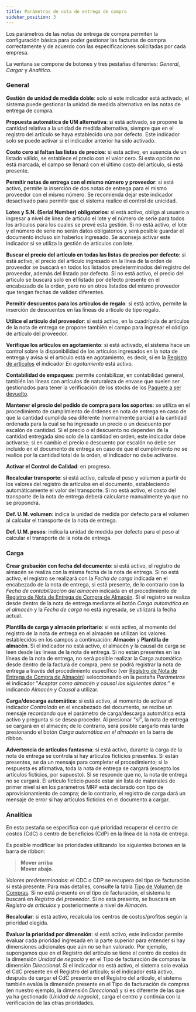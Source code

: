 ```yaml
---
title: Parámetros de nota de entrega de compra
sidebar_position: 3
---
```


Los parámetros de las notas de entrega de compra permiten la configuración básica para poder gestionar las facturas de compra correctamente y de acuerdo con las especificaciones solicitadas por cada empresa.

La ventana se compone de botones y tres pestañas diferentes: *General*, *Cargar* y *Analítico*.

### General 

**Gestión de unidad de medida doble**: solo si este indicador está activado, el sistema puede gestionar la unidad de medida alternativa en las notas de entrega de compra.

**Propuesta automática de UM alternativa**: si está activado, se propone la cantidad relativa a la unidad de medida alternativa, siempre que en el registro del artículo se haya establecido una por defecto. Este indicador solo se puede activar si el indicador anterior ha sido activado.

**Costo cero si faltan las listas de precios**: si está activo, en ausencia de un listado válido, se establece el precio con el valor cero. Si esta opción no está marcada, el campo se llenará con el último costo del artículo, si está presente.

**Permitir notas de entrega con el mismo número y proveedor**: si está activo, permite la inserción de dos notas de entrega para el mismo proveedor con el mismo número. Se recomienda dejar este indicador desactivado para permitir que el sistema realice el control de unicidad.

**Lotes y S.N. (Serial Number) obligatorios**: si está activo, obliga al usuario a ingresar a nivel de línea de artículo el lote y el número de serie para todos los artículos para los cuales se prevé esta gestión. Si no está activo, el lote y el número de serie no serán datos obligatorios y será posible guardar el documento incluso sin haberlos ingresado. Se aconseja activar este indicador si se utiliza la gestión de artículos con lote.

**Buscar el precio del artículo en todas las listas de precios por defecto**: si está activo, el precio del artículo ingresado en la línea de la orden de proveedor se buscará en todos los listados predeterminados del registro del proveedor, además del listado por defecto. Si no está activo, el precio del artículo se buscará solo en el listado por defecto presente en el encabezado de la orden, pero no en otros listados del mismo proveedor que tengan fechas de validez diferentes.

**Permitir descuentos para los artículos de regalo**: si está activo, permite la inserción de descuentos en las líneas de artículo de tipo regalo.

**Utilice el artículo del proveedor**: si está activo, en la cuadrícula de artículos de la nota de entrega se propone también el campo para ingresar el código de artículo del proveedor.

**Verifique los artículos en agotamiento**: si está activado, el sistema hace un control sobre la disponibilidad de los artículos ingresados en la nota de entrega y avisa si el artículo está en agotamiento, es decir, si en la [Registro de artículos](/docs/erp-home/registers/items/create-new-item) el indicador *En agotamiento* está activo.

**Contabilidad de empaques**: permite contabilizar, en contabilidad general, también las líneas con artículos de naturaleza de envase que suelen ser gestionados para tener la verificación de los stocks de los [Paquete a ser devuelto](/docs/configurations/tables/logistics/package-to-be-returned).

**Mantener el precio del pedido de compra para los soportes**: se utiliza en el procedimiento de cumplimiento de órdenes en nota de entrega en caso de que la cantidad cumplida sea diferente (normalmente parcial) a la cantidad ordenada para la cual se ha ingresado un precio o un descuento por escalón de cantidad. Si el precio o el descuento no dependen de la cantidad entregada sino solo de la cantidad en orden, este indicador debe activarse; si en cambio el precio o descuento por escalón no debe ser incluido en el documento de entrega en caso de que el cumplimiento no se realice por la cantidad total de la orden, el indicador no debe activarse.

**Activar el Control de Calidad**: en progreso.

**Recalcular transporte**: si está activo, calcula el peso y volumen a partir de los valores del registro de artículos en el documento, estableciendo automáticamente el valor del transporte. Si no está activo, el costo del transporte de la nota de entrega deberá calcularse manualmente ya que no se propondrá.

**Def. U.M. volumen**: indica la unidad de medida por defecto para el volumen al calcular el transporte de la nota de entrega.

**Def. U.M. pesos**: indica la unidad de medida por defecto para el peso al calcular el transporte de la nota de entrega.

### Carga 

**Crear grabación con fecha del documento**: si está activo, el registro de almacén se realiza con la misma fecha de la nota de entrega. Si no está activo, el registro se realizará con la *Fecha de carga* indicada en el encabezado de la nota de entrega, si está presente, de lo contrario con la *Fecha de contabilización del almacén* indicada en el procedimiento de [Registro de Nota de Entrega de Compra de Almacén](/docs/purchase/purchase-delivery-note/procedures/load-delivery-notes-on-warehouse). Si el registro se realiza desde dentro de la nota de entrega mediante el botón *Carga automática en el almacén* y la *Fecha de carga* no está ingresada, se utilizará la fecha actual.

**Plantilla de carga y almacén prioritario**: si está activo, al momento del registro de la nota de entrega en el almacén se utilizan los valores establecidos en los campos a continuación: **Almacén** y **Plantilla de almacén**. Si el indicador no está activo, el almacén y la causal de carga se leen desde las líneas de la nota de entrega. Si no están presentes en las líneas de la nota de entrega, no será posible realizar la Carga automática desde dentro de la factura de compra, pero se podrá registrar la nota de entrega a través del procedimiento específico (ver [Registro de Nota de Entrega de Compra de Almacén](/docs/purchase/purchase-delivery-note/procedures/load-delivery-notes-on-warehouse)) seleccionando en la pestaña *Parámetros* el indicador "*Aceptar como almacén y causal los siguientes datos:*" e indicando *Almacén* y *Causal* a utilizar.

**Carga/descarga automática**: si está activo, al momento de activar el indicador *Controlado* en el encabezado del documento, se recibe un mensaje recordando que el parámetro de carga/descarga automática está activo y pregunta si se desea proceder. Al presionar "*sì*", la nota de entrega se cargará en el almacén; de lo contrario, será posible cargarlo más tarde presionando el botón *Carga automática en el almacén* en la barra de ribbon.

**Advertencia de artículos fantasma**: si está activo, durante la carga de la nota de entrega se controla si hay artículos ficticios presentes. Si están presentes, se da un mensaje para completar el procedimiento; si la respuesta es afirmativa, toda la nota de entrega se cargará (excepto los artículos ficticios, por supuesto). Si se responde que no, la nota de entrega no se cargará. El artículo ficticio puede estar sin lista de materiales de primer nivel si en los parámetros MRP está declarado con tipo de aprovisionamiento de compra; de lo contrario, el registro de carga dará un mensaje de error si hay artículos ficticios en el documento a cargar.

### Analítica 

En esta pestaña se especifica con qué prioridad recuperar el centro de costos (CdC) o centro de beneficios (CdP) en la línea de la nota de entrega.

Es posible modificar las prioridades utilizando los siguientes botones en la barra de ribbon:

> **Mover arriba**  
> **Mover abajo**.

*Valores predeterminados*: el CDC o CDP se recupera del tipo de facturación si está presente. Para más detalles, consulte la tabla [Tipo de Volumen de Compras](/docs/configurations/tables/purchase/purchase-invoices-type). Si no está presente en el tipo de facturación, el sistema lo buscará en *Registro del proveedor*. Si no está presente, se buscará en *Registro de artículos* y posteriormente a nivel de *Almacén*.

**Recalcular**: si está activo, recalcula los centros de costos/profitos según la prioridad elegida.

**Evaluar la prioridad por dimensión**: si está activo, este indicador permite evaluar cada prioridad ingresada en la parte superior para entender si hay dimensiones adicionales que aún no se han valorado. Por ejemplo, supongamos que en el Registro del artículo se tiene el centro de costos de la dimensión *Unidad de negocio* y en el Tipo de facturación de compras la dimensión *Direccional*. Si el indicador no está activo, el sistema solo evalúa el CdC presente en el Registro del artículo; si el indicador está activo, después de cargar el CdC presente en el Registro del artículo, el sistema también evalúa la dimensión presente en el Tipo de facturación de compras (en nuestro ejemplo, la dimensión *Direccional*) y si es diferente de las que ya ha gestionado (*Unidad de negocio*), carga el centro y continúa con la verificación de las otras prioridades.